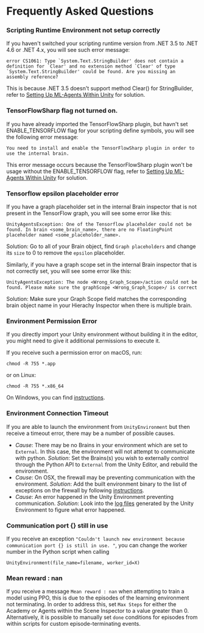 # Frequently Asked Questions


### Scripting Runtime Environment not setup correctly

If you haven't switched your scripting runtime version from .NET 3.5 to .NET 4.6 or .NET 4.x, you will see such error message:

```
error CS1061: Type `System.Text.StringBuilder' does not contain a definition for `Clear' and no extension method `Clear' of type `System.Text.StringBuilder' could be found. Are you missing an assembly reference?
```

This is because .NET 3.5 doesn't support method Clear() for StringBuilder, refer to [Setting Up ML-Agents Within Unity](Installation.md#setting-up-ml-agent-within-unity) for solution. 

### TensorFlowSharp flag not turned on. 

If you have already imported the TensorFlowSharp plugin, but havn't set ENABLE_TENSORFLOW flag for your scripting define symbols, you will see the following error message:

```
You need to install and enable the TensorFlowSharp plugin in order to use the internal brain. 
```

This error message occurs because the TensorFlowSharp plugin won't be usage without the ENABLE_TENSORFLOW flag, refer to [Setting Up ML-Agents Within Unity](Installation.md#setting-up-ml-agent-within-unity) for solution. 

### Tensorflow epsilon placeholder error

If you have a graph placeholder set in the internal Brain inspector that is not present in the TensorFlow graph, you will see some error like this:

```
UnityAgentsException: One of the Tensorflow placeholder could not be found. In brain <some_brain_name>, there are no FloatingPoint placeholder named <some_placeholder_name>. 
```

Solution: Go to all of your Brain object, find `Graph placeholders` and change its `size` to 0 to remove the `epsilon` placeholder. 

Similarly, if you have a graph scope set in the internal Brain inspector that is not correctly set, you will see some error like this:

```
UnityAgentsException: The node <Wrong_Graph_Scope>/action could not be found. Please make sure the graphScope <Wrong_Graph_Scope>/ is correct
```

Solution: Make sure your Graph Scope field matches the corresponding brain object name in your Hierachy Inspector when there is multiple brain. 

### Environment Permission Error

If you directly import your Unity environment without building it in the 
editor, you might need to give it additional permissions to execute it. 

If you receive such a permission error on macOS, run:

`chmod -R 755 *.app` 

or on Linux:

`chmod -R 755 *.x86_64` 

On Windows, you can find 
[instructions](https://technet.microsoft.com/en-us/library/cc754344(v=ws.11).aspx).

### Environment Connection Timeout

If you are able to launch the environment from `UnityEnvironment` but 
then receive a timeout error, there may be a number of possible causes.
 * _Cause_: There may be no Brains in your environment which are set 
 to `External`.  In this case, the environment will not attempt to 
 communicate with python. _Solution_: Set the Brains(s) you wish to 
 externally control through the Python API to `External` from the 
 Unity Editor, and rebuild the environment.
 * _Cause_: On OSX, the firewall may be preventing communication with 
 the environment. _Solution_: Add the built environment binary to the 
 list of exceptions on the firewall by following 
 [instructions](https://support.apple.com/en-us/HT201642). 
 * _Cause_: An error happened in the Unity Environment preventing 
 communication. _Solution_: Look into the 
 [log files](https://docs.unity3d.com/Manual/LogFiles.html) 
 generated by the Unity Environment to figure what error happened. 

### Communication port {} still in use

If you receive an exception `"Couldn't launch new environment because 
communication port {} is still in use. "`, you can change the worker 
number in the Python script when calling 

`UnityEnvironment(file_name=filename, worker_id=X)`

### Mean reward : nan

If you receive a message `Mean reward : nan` when attempting to train a 
model using PPO, this is due to the episodes of the learning environment 
not terminating. In order to address this, set `Max Steps` for either 
the Academy or Agents within the Scene Inspector to a value greater 
than 0. Alternatively, it is possible to manually set `done` conditions 
for episodes from within scripts for custom episode-terminating events.

